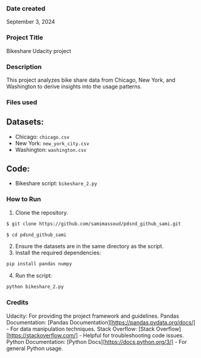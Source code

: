 ### Date created
September 3, 2024

### Project Title
Bikeshare Udacity project

### Description
This project analyzes bike share data from Chicago, New York, and
Washington to derive insights into the usage patterns.

### Files used
## Datasets:
- Chicago: `chicago.csv`
- New York: `new_york_city.csv`
- Washington: `washington.csv`
## Code:
- Bikeshare script: `bikeshare_2.py`
### How to Run
1. Clone the repository.
```bash
$ git clone https://github.com/samimassoud/pdsnd_github_sami.git

$ cd pdsnd_github_sami
```
2. Ensure the datasets are in the same directory as the script.
3. Install the required dependencies:
```bash
pip install pandas numpy
```
4. Run the script:
```bash
python bikeshare_2.py
```
### Credits
Udacity: For providing the project framework and guidelines.
Pandas Documentation: [Pandas Documentation][https://pandas.pydata.org/docs/] - For data manipulation techniques.
Stack Overflow: [Stack Overflow][https://stackoverflow.com/] - Helpful for troubleshooting code issues.
Python Documentation: [Python Docs][https://docs.python.org/3/] - For general Python usage.

